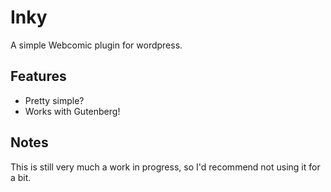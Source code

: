 Inky
====
A simple Webcomic plugin for wordpress.

Features
--------
- Pretty simple?
- Works with Gutenberg!

Notes
-----
This is still very much a work in progress, so I'd recommend not using it for a bit.

